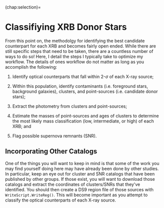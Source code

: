 (chap:selection)=
# Classifiying XRB Donor Stars

From this point on, the methodolgy for identifying the best candidate counterpart for each XRB and becomes fairly open ended. While there are still specific steps that need to be taken, there are a countless number of ways to do so! Here, I detail the steps I typically take to optimize my workflow. The details of ones workflow do not matter as long as you accomplish the following: 

1. Identify optical counterparts that fall within 2-$\sigma$ of each X-ray source; 

2. Within this population, identify contaminants (i.e. foreground stars, background galaxies), clusters, and point-sources (i.e. candidate donor stars);

3. Extract the photometry from clusters and point-sources; 

4. Estimate the masses of point-sources and ages of clusters to determine the most likely mass classification (low, intermediate, or high) of each XRB; and

5. Flag possible supernova remnants (SNR). 

## Incorporating Other Catalogs 

One of the things you will want to keep in mind is that some of the work you may find yourself doing here may have already been done by other studies. In particular, keep an eye out for cluster and SNR catalogs that have been published by other groups. If those exist, you will want to download those catalogs and extract the coordinates of clusters/SNRs that they've identified. You should then create a DS9 region file of those sources with `WriteScript.WriteReg()`. This will become important as you attempt to classify the optical counterparts of each X-ray source. 

